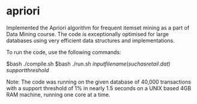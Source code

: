 # apriori
Implemented the Apriori algorithm for frequent itemset mining as a part of Data Mining course. 
The code is exceptionally optimised for large databases using very efficient data structures and implementations. 

To run the code, use the following commands:

$bash ./compile.sh
$bash ./run.sh $input file name(such as retail.dat)$ $support threshold$

Note: The code was running on the given database of 40,000 transactions with a support threshold of 1% in nearly 1.5 seconds on a UNIX based 4GB RAM machine, running one core at a time.
